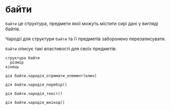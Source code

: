 # байти

`байти` це структура, предмети якої можуть містити сирі дані у вигляді байтів.

Чародії для структури `байти` та її предметів заборонено перезаписувати.

`байти` описує такі властивості для своїх предметів:

```мавка
структура байти
  розмір
кінець
```

```мавка
дія байти.чародія_отримати_елемент(ключ)
```

```мавка
дія байти.чародія_перебір()
```

```мавка
дія байти.чародія_текст()
```

```мавка
дія байти.чародія_юнікод()
```